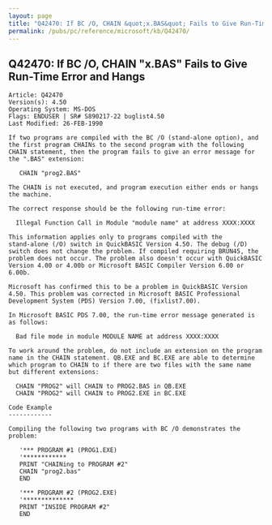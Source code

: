 ```yaml
---
layout: page
title: "Q42470: If BC /O, CHAIN &quot;x.BAS&quot; Fails to Give Run-Time Error and Hangs"
permalink: /pubs/pc/reference/microsoft/kb/Q42470/
---
```


## Q42470: If BC /O, CHAIN &quot;x.BAS&quot; Fails to Give Run-Time Error and Hangs

	Article: Q42470
	Version(s): 4.50
	Operating System: MS-DOS
	Flags: ENDUSER | SR# S890217-22 buglist4.50
	Last Modified: 26-FEB-1990
	
	If two programs are compiled with the BC /O (stand-alone option), and
	the first program CHAINs to the second program with the following
	CHAIN statement, then the program fails to give an error message for
	the ".BAS" extension:
	
	   CHAIN "prog2.BAS"
	
	The CHAIN is not executed, and program execution either ends or hangs
	the machine.
	
	The correct response should be the following run-time error:
	
	  Illegal Function Call in Module "module name" at address XXXX:XXXX
	
	This information applies only to programs compiled with the
	stand-alone (/O) switch in QuickBASIC Version 4.50. The debug (/D)
	switch does not change the problem. If compiled requiring BRUN45, the
	problem does not occur. The problem also doesn't occur with QuickBASIC
	Version 4.00 or 4.00b or Microsoft BASIC Compiler Version 6.00 or
	6.00b.
	
	Microsoft has confirmed this to be a problem in QuickBASIC Version
	4.50. This problem was corrected in Microsoft BASIC Professional
	Development System (PDS) Version 7.00, (fixlist7.00).
	
	In Microsoft BASIC PDS 7.00, the run-time error message generated is
	as follows:
	
	  Bad file mode in module MODULE NAME at address XXXX:XXXX
	
	To work around the problem, do not include an extension on the program
	name in the CHAIN statement. QB.EXE and BC.EXE are able to determine
	which program to CHAIN to if there are two files with the same name
	but different extensions:
	
	  CHAIN "PROG2" will CHAIN to PROG2.BAS in QB.EXE
	  CHAIN "PROG2" will CHAIN to PROG2.EXE in BC.EXE
	
	Code Example
	------------
	
	Compiling the following two programs with BC /O demonstrates the
	problem:
	
	   '*** PROGRAM #1 (PROG1.EXE)
	   '************
	   PRINT "CHAINing to PROGRAM #2"
	   CHAIN "prog2.bas"
	   END
	
	   '*** PROGRAM #2 (PROG2.EXE)
	   '**************
	   PRINT "INSIDE PROGRAM #2"
	   END
